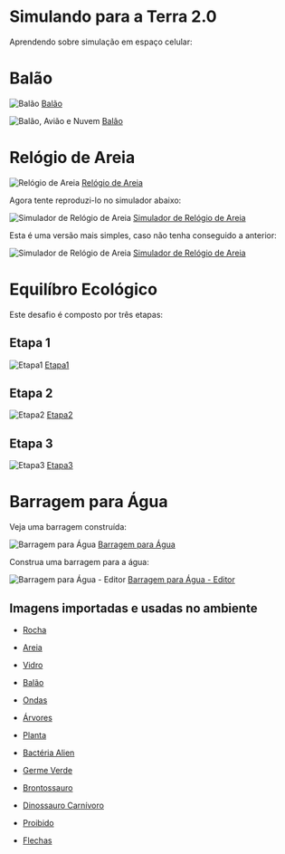# Simulando para a Terra 2.0

Aprendendo sobre simulação em espaço celular:

# Balão

![Balão](images/balloon.png)
[Balão](harena/scripts/playground/editor.html?source=cell/movement-fly-balloon)

![Balão, Avião e Nuvem](images/balloon-cloud-plane.png)
[Balão](harena/scripts/playground/editor.html?source=cell/movement-fly-balloon-cloud-plane)

# Relógio de Areia

![Relógio de Areia](images/sand-clock.png)
[Relógio de Areia](harena/dccs/playground/editor.html?source=cell/movement-sand-clock)

Agora tente reproduzi-lo no simulador abaixo:

![Simulador de Relógio de Areia](images/sand-clock-blocks.png)
[Simulador de Relógio de Areia](harena/scripts/playground/presenter.html?source=energy/sand-clock)

Esta é uma versão mais simples, caso não tenha conseguido a anterior:

![Simulador de Relógio de Areia](images/sand-clock-editor.png)
[Simulador de Relógio de Areia](harena/dccs/playground/presenter.html?source=energy/sand-clock-editor)

# Equilíbro Ecológico

Este desafio é composto por três etapas:

## Etapa 1

![Etapa1](images/ecology1.png)
[Etapa1](harena/dccs/playground/presenter.html?source=energy/ecology1)

## Etapa 2

![Etapa2](images/ecology2.png)
[Etapa2](harena/dccs/playground/presenter.html?source=energy/ecology2)

## Etapa 3

![Etapa3](images/ecology3.png)
[Etapa3](harena/dccs/playground/presenter.html?source=energy/ecology3)

# Barragem para Água

Veja uma barragem construída:

![Barragem para Água](images/flow-water.png)
[Barragem para Água](harena/dccs/playground/presenter.html?source=energy/flow-water)

Construa uma barragem para a água:

![Barragem para Água - Editor](images/flow-water-editor.png)
[Barragem para Água - Editor](harena/dccs/playground/presenter.html?source=energy/flow-water-editor)


## Imagens importadas e usadas no ambiente

* [Rocha](https://pixabay.com/vectors/rocks-stones-mining-soil-pebbles-155635/)
* [Areia](https://pixabay.com/vectors/template-pattern-seamless-blue-1099298/)
* [Vidro](https://pixabay.com/vectors/ball-balls-glass-glow-glowing-1293319/)
* [Balão](https://pixabay.com/vectors/balloon-blue-shiny-helium-happy-25734/)

* [Ondas](https://pixabay.com/vectors/blue-water-pattern-sea-tide-waves-309761/)

* [Árvores](https://pixabay.com/vectors/tree-environment-ecology-nature-146748/)
* [Planta](https://pixabay.com/vectors/sapling-plant-growing-seedling-154734/)

* [Bactéria Alien](https://pixabay.com/vectors/virus-alien-health-bug-medical-312665/)
* [Germe Verde](https://pixabay.com/vectors/germ-virus-bacteria-infection-308922/)

* [Brontossauro](https://pixabay.com/vectors/brontosaurus-dinosaurs-extinct-37797/)
* [Dinossauro Carnívoro](https://pixabay.com/vectors/cartoon-comic-dino-dinosaur-green-1299393/)

* [Proibido](https://pixabay.com/vectors/no-symbol-prohibition-sign-39767/)
* [Flechas](https://pixabay.com/vectors/arrow-direction-turn-set-left-36877/)